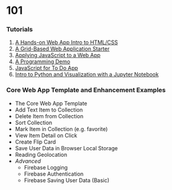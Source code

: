 # 101

### Tutorials
1. [A Hands-on Web App Intro to HTML/CSS](webAppIntro)
2. [A Grid-Based Web Application Starter](gridBasedApp)
3. [Applying JavaScript to a Web App](javascriptApplied)
4. [A Programming Demo](programmingDemo)
5. [JavaScript for To Do App](todoAppJS)
6. [Intro to Python and Visualization with a Jupyter Notebook](https://colab.research.google.com/github/jlyst/101/blob/master/data/Combined_Intro_&_Data_Lab.ipynb)

### Core Web App Template and Enhancement Examples
- The Core Web App Template
- Add Text Item to Collection
- Delete Item from Collection
- Sort Collection
- Mark Item in Collection (e.g. favorite)
- View Item Detail on Click
- Create Flip Card
- Save User Data in Browser Local Storage
- Reading Geolocation
- *Advanced*
  - Firebase Logging
  - Firebase Authentication
  - Firebase Saving User Data (Basic)
